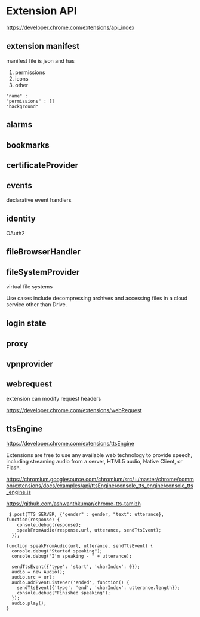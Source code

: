 

# Extension API

https://developer.chrome.com/extensions/api_index

## extension manifest

manifest file is json and has
1. permissions
1. icons
1. other

```
"name" :
"permissions" : []
"background"
```

## alarms

## bookmarks

## certificateProvider

## events

declarative event handlers

## identity 

OAuth2 

## fileBrowserHandler

## fileSystemProvider

virtual file systems

Use cases include decompressing archives and accessing files in a cloud service other than Drive. 

## login state


## proxy



## vpnprovider

## webrequest

extension can modify request headers

https://developer.chrome.com/extensions/webRequest

## ttsEngine 

https://developer.chrome.com/extensions/ttsEngine

Extensions are free to use any available web technology to provide speech, including streaming audio from a server, HTML5 audio, Native Client, or Flash.

https://chromium.googlesource.com/chromium/src/+/master/chrome/common/extensions/docs/examples/api/ttsEngine/console_tts_engine/console_tts_engine.js


https://github.com/ashwanthkumar/chrome-tts-tamizh

```
 $.post(TTS_SERVER, {"gender" : gender, "text": utterance}, function(response) {
    console.debug(response);
    speakFromAudio(response.url, utterance, sendTtsEvent);
  });

function speakFromAudio(url, utterance, sendTtsEvent) {
  console.debug("Started speaking");
  console.debug("I'm speaking - " + utterance);

  sendTtsEvent({'type': 'start', 'charIndex': 0});
  audio = new Audio();
  audio.src = url;
  audio.addEventListener('ended', function() {
    sendTtsEvent({'type': 'end', 'charIndex': utterance.length});
    console.debug("Finished speaking");
  });
  audio.play();
}
```

